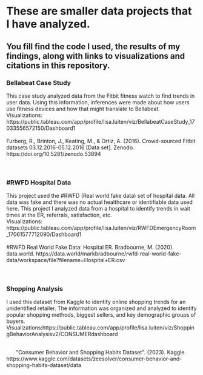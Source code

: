 <h1> These are smaller data projects that I have analyzed. </h1>
<h2> You fill find the code I used, the results of my findings, along with links to visualizations and citations in this repository.</h2>
<h3> Bellabeat Case Study</h3>
<body> This case study analyzed data from the Fitbit fitness watch to find trends in user data. Using this information, inferences were made about how users use fitness devices and how that might translate to Bellabeat.</body>
<br>Visualizations: https://public.tableau.com/app/profile/lisa.luiten/viz/BellabeatCaseStudy_17033556572150/Dashboard1
<br>
<br>Furberg, R., Brinton, J., Keating, M., & Ortiz, A. (2016). Crowd-sourced Fitbit datasets 03.12.2016-05.12.2016 [Data set]. Zenodo. https://doi.org/10.5281/zenodo.53894 <br><br>
<br>

<h3>#RWFD Hospital Data</h3>
  <body> This project used the #RWFD (Real world fake data) set of hospital data. All data was fake and there was no actual healthcare or identifiable data used here. This project I analyzed data from a hospital to identify trends in wait times at the ER, referrals, satisfaction, etc. </body>
  <br> Visualizations: https://public.tableau.com/app/profile/lisa.luiten/viz/RWFDEmergencyRoom_17061577712090/Dashboard1 
<br><br> #RWFD Real World Fake Data: Hospital ER. Bradbourne, M. (2020). data.world. https://data.world/markbradbourne/rwfd-real-world-fake-data/workspace/file?filename=Hospital+ER.csv
<br><br>

<br>
<h3>Shopping Analysis</h3>
<body>I used this dataset from Kaggle to identify online shopping trends for an unidentified retailer. The information was organized and analyzed to identify popular shopping methods, biggest sellers, and key demographic groups of buyers. </body>
<br>Visualizations:https://public.tableau.com/app/profile/lisa.luiten/viz/ShoppingBehaviorAnalysisv2/CONSUMERdashboard
<br><br><p style="text-indent: 25px;">"Consumer Behavior and Shopping Habits Dataset". (2023). Kaggle. https://www.kaggle.com/datasets/zeesolver/consumer-behavior-and-shopping-habits-dataset/data </p>
